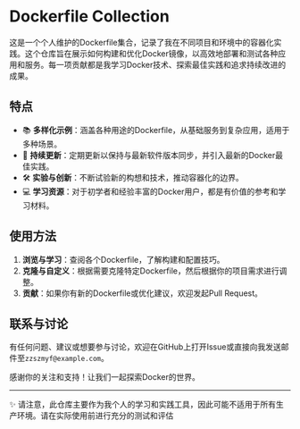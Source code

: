 # Dockerfile Collection
这是一个个人维护的Dockerfile集合，记录了我在不同项目和环境中的容器化实践。这个仓库旨在展示如何构建和优化Docker镜像，以高效地部署和测试各种应用和服务。每一项贡献都是我学习Docker技术、探索最佳实践和追求持续改进的成果。

## 特点

- 📚 **多样化示例**：涵盖各种用途的Dockerfile，从基础服务到复杂应用，适用于多种场景。
- 🔧 **持续更新**：定期更新以保持与最新软件版本同步，并引入最新的Docker最佳实践。
- 🛠️ **实验与创新**：不断试验新的构想和技术，推动容器化的边界。
- 💻 **学习资源**：对于初学者和经验丰富的Docker用户，都是有价值的参考和学习材料。

## 使用方法

1. **浏览与学习**：查阅各个Dockerfile，了解构建和配置技巧。
2. **克隆与自定义**：根据需要克隆特定Dockerfile，然后根据你的项目需求进行调整。
3. **贡献**：如果你有新的Dockerfile或优化建议，欢迎发起Pull Request。


## 联系与讨论

有任何问题、建议或想要参与讨论，欢迎在GitHub上打开Issue或直接向我发送邮件至`zzszmyf@example.com`。

感谢你的关注和支持！让我们一起探索Docker的世界。

---

✨ 请注意，此仓库主要作为我个人的学习和实践工具，因此可能不适用于所有生产环境。请在实际使用前进行充分的测试和评估
